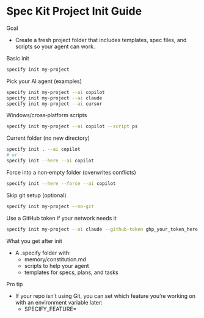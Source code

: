 # Spec Kit Project Init Guide

Goal
- Create a fresh project folder that includes templates, spec files, and scripts so your agent can work.

Basic init
```bash
specify init my-project
```

Pick your AI agent (examples)
```bash
specify init my-project --ai copilot
specify init my-project --ai claude
specify init my-project --ai cursor
```

Windows/cross‑platform scripts
```bash
specify init my-project --ai copilot --script ps
```

Current folder (no new directory)
```bash
specify init . --ai copilot
# or
specify init --here --ai copilot
```

Force into a non‑empty folder (overwrites conflicts)
```bash
specify init --here --force --ai copilot
```

Skip git setup (optional)
```bash
specify init my-project --no-git
```

Use a GitHub token if your network needs it
```bash
specify init my-project --ai claude --github-token ghp_your_token_here
```

What you get after init
- A .specify folder with:
  - memory/constitution.md
  - scripts to help your agent
  - templates for specs, plans, and tasks

Pro tip
- If your repo isn’t using Git, you can set which feature you’re working on with an environment variable later:
  - SPECIFY_FEATURE=<feature-folder-name>